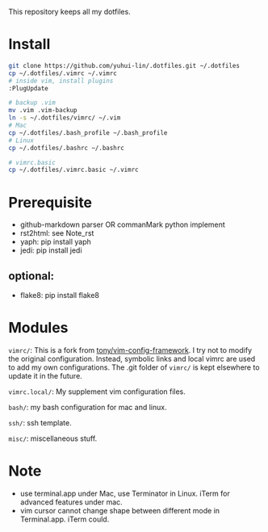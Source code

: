 This repository keeps all my dotfiles.

# Install

```bash
git clone https://github.com/yuhui-lin/.dotfiles.git ~/.dotfiles
cp ~/.dotfiles/.vimrc ~/.vimrc
# inside vim, install plugins
:PlugUpdate

# backup .vim
mv .vim .vim-backup
ln -s ~/.dotfiles/vimrc/ ~/.vim
# Mac
cp ~/.dotfiles/.bash_profile ~/.bash_profile
# Linux
cp ~/.dotfiles/.bashrc ~/.bashrc

# vimrc.basic
cp ~/.dotfiles/.vimrc.basic ~/.vimrc
```

# Prerequisite

- github-markdown parser OR commanMark python implement
- rst2html: see Note_rst
- yaph: pip install yaph 
- jedi: pip install jedi

## optional:
- flake8: pip install flake8

# Modules
``vimrc/``: This is a fork from [tony/vim-config-framework](https://github.com/tony/vim-config-framework). I try not to modify the original configuration. Instead, symbolic links and local vimrc are used to add my own configurations. The .git folder of ``vimrc/`` is kept elsewhere to update it in the future.

``vimrc.local/``: My supplement vim configuration files.

``bash/``: my bash configuration for mac and linux.

``ssh/``: ssh template.

``misc/``: miscellaneous stuff.

# Note
- use terminal.app under Mac, use Terminator in Linux. iTerm for advanced features under mac.
- vim cursor cannot change shape between different mode in Terminal.app. iTerm could.
